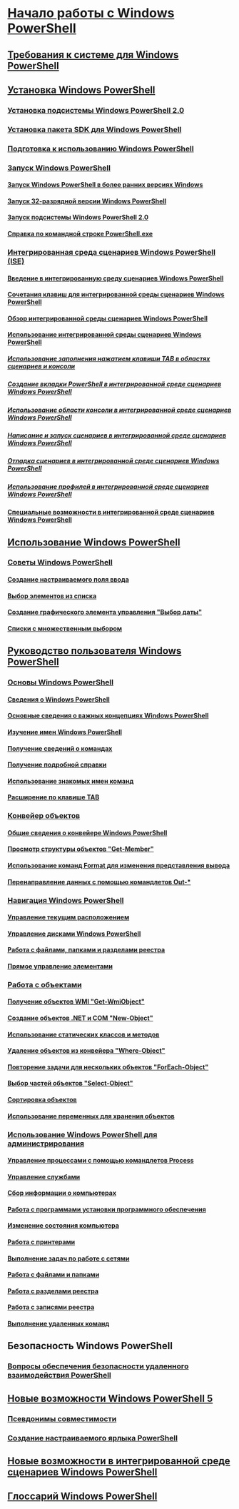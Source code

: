 # [Начало работы с Windows PowerShell](Topic/Getting-Started-with-Windows-PowerShell.md)
## [Требования к системе для Windows PowerShell](Topic/Windows-PowerShell-System-Requirements.md)
## [Установка Windows PowerShell](Topic/Installing-Windows-PowerShell.md)
### [Установка подсистемы Windows PowerShell 2.0](Topic/Installing-the-Windows-PowerShell-2.0-Engine.md)
### [Установка пакета SDK для Windows PowerShell](https://msdn.microsoft.com/en-us/library/ff458115.aspx)
### [Подготовка к использованию Windows PowerShell](Topic/Getting-Ready-to-Use-Windows-PowerShell.md)
### [Запуск Windows PowerShell](Topic/Starting-Windows-PowerShell.md)
#### [Запуск Windows PowerShell в более ранних версиях Windows](Topic/Starting-Windows-PowerShell-on-Earlier-Versions-of-Windows.md)
#### [Запуск 32-разрядной версии Windows PowerShell](Topic/Starting-the-32-Bit-Version-of-Windows-PowerShell.md)
#### [Запуск подсистемы Windows PowerShell 2.0](Topic/Starting-the-Windows-PowerShell-2.0-Engine.md)
#### [Справка по командной строке PowerShell.exe](Topic/PowerShell.exe-Command-Line-Help.md)
### [Интегрированная среда сценариев Windows PowerShell (ISE)](Topic/Windows-PowerShell-Integrated-Scripting-Environment--ISE-.md)
#### [Введение в интегрированную среду сценариев Windows PowerShell](Topic/Introducing-the-Windows-PowerShell-ISE.md)
#### [Сочетания клавиш для интегрированной среды сценариев Windows PowerShell](Topic/Keyboard-Shortcuts-for-the-Windows-PowerShell-ISE.md)
#### [Обзор интегрированной среды сценариев Windows PowerShell](Topic/Exploring-the-Windows-PowerShell-ISE.md)
#### [Использование интегрированной среды сценариев Windows PowerShell](Topic/Using-the-Windows-PowerShell-ISE.md)
##### [Использование заполнения нажатием клавиши TAB в областях сценариев и консоли](Topic/How-to-Use-Tab-Completion-in-the-Script-Pane-and-Console-Pane.md)
##### [Создание вкладки PowerShell в интегрированной среде сценариев Windows PowerShell](Topic/How-to-Create-a-PowerShell-Tab-in-Windows-PowerShell-ISE.md)
##### [Использование области консоли в интегрированной среде сценариев Windows PowerShell](Topic/How-to-Use-the-Console-Pane-in-the-Windows-PowerShell-ISE.md)
##### [Написание и запуск сценариев в интегрированной среде сценариев Windows PowerShell](Topic/How-to-Write-and-Run-Scripts-in-the-Windows-PowerShell-ISE.md)
##### [Отладка сценариев в интегрированной среде сценариев Windows PowerShell](Topic/How-to-Debug-Scripts-in-Windows-PowerShell-ISE.md)
##### [Использование профилей в интегрированной среде сценариев Windows PowerShell](Topic/How-to-Use-Profiles-in-Windows-PowerShell-ISE.md)
#### [Специальные возможности в интегрированной среде сценариев Windows PowerShell](Topic/Accessibility-in-Windows-PowerShell-ISE.md)
## [Использование Windows PowerShell](Topic/Using-Windows-PowerShell.md)
### [Советы Windows PowerShell](Topic/Windows-PowerShell-Tips.md)
#### [Создание настраиваемого поля ввода](Topic/Creating-a-Custom-Input-Box.md)
#### [Выбор элементов из списка](Topic/Selecting-Items-from-a-List-Box.md)
#### [Создание графического элемента управления "Выбор даты"](Topic/Creating-a-Graphical-Date-Picker.md)
#### [Списки с множественным выбором](Topic/Multiple-selection-List-Boxes.md)
## [Руководство пользователя Windows PowerShell](Topic/Windows-PowerShell-User-s-Guide.md)
### [Основы Windows PowerShell](Topic/Windows-PowerShell-Basics.md)
#### [Сведения о Windows PowerShell](Topic/About-Windows-PowerShell.md)
#### [Основные сведения о важных концепциях Windows PowerShell](Topic/Understanding-Important-Windows-PowerShell-Concepts.md)
#### [Изучение имен Windows PowerShell](Topic/Learning-Windows-PowerShell-Names.md)
#### [Получение сведений о командах](Topic/Getting-Information-About-Commands.md)
#### [Получение подробной справки](Topic/Getting-Detailed-Help-Information.md)
#### [Использование знакомых имен команд](Topic/Using-Familiar-Command-Names.md)
#### [Расширение по клавише TAB](Topic/Using-Tab-Expansion.md)
### [Конвейер объектов](Topic/Object-Pipeline.md)
#### [Общие сведения о конвейере Windows PowerShell](Topic/Understanding-the-Windows-PowerShell-Pipeline.md)
#### [Просмотр структуры объектов "Get-Member"](Topic/Viewing-Object-Structure--Get-Member-.md)
#### [Использование команд Format для изменения представления вывода](Topic/Using-Format-Commands-to-Change-Output-View.md)
#### [Перенаправление данных с помощью командлетов Out-*](Topic/Redirecting-Data-with-Out---Cmdlets.md)
### [Навигация Windows PowerShell](Topic/Windows-PowerShell-Navigation.md)
#### [Управление текущим расположением](Topic/Managing-Current-Location.md)
#### [Управление дисками Windows PowerShell](Topic/Managing-Windows-PowerShell-Drives.md)
#### [Работа с файлами, папками и разделами реестра](Topic/Working-With-Files-Folders-and-Registry-Keys.md)
#### [Прямое управление элементами](Topic/Manipulating-Items-Directly.md)
### [Работа с объектами](Topic/Working-with-Objects.md)
#### [Получение объектов WMI "Get-WmiObject"](Topic/Getting-WMI-Objects--Get-WmiObject-.md)
#### [Создание объектов .NET и COM "New-Object"](Topic/Creating-.NET-and-COM-Objects--New-Object-.md)
#### [Использование статических классов и методов](Topic/Using-Static-Classes-and-Methods.md)
#### [Удаление объектов из конвейера "Where-Object"](Topic/Removing-Objects-from-the-Pipeline--Where-Object-.md)
#### [Повторение задачи для нескольких объектов "ForEach-Object"](Topic/Repeating-a-Task-for-Multiple-Objects--ForEach-Object-.md)
#### [Выбор частей объектов "Select-Object"](Topic/Selecting-Parts-of-Objects--Select-Object-.md)
#### [Сортировка объектов](Topic/Sorting-Objects.md)
#### [Использование переменных для хранения объектов](Topic/Using-Variables-to-Store-Objects.md)
### [Использование Windows PowerShell для администрирования](Topic/Using-Windows-PowerShell-for-Administration.md)
#### [Управление процессами с помощью командлетов Process](Topic/Managing-Processes-with-Process-Cmdlets.md)
#### [Управление службами](Topic/Managing-Services.md)
#### [Сбор информации о компьютерах](Topic/Collecting-Information-About-Computers.md)
#### [Работа с программами установки программного обеспечения](Topic/Working-with-Software-Installations.md)
#### [Изменение состояния компьютера](Topic/Changing-Computer-State.md)
#### [Работа с принтерами](Topic/Working-with-Printers.md)
#### [Выполнение задач по работе с сетями](Topic/Performing-Networking-Tasks.md)
#### [Работа с файлами и папками](Topic/Working-with-Files-and-Folders.md)
#### [Работа с разделами реестра](Topic/Working-with-Registry-Keys.md)
#### [Работа с записями реестра](Topic/Working-with-Registry-Entries.md)
#### [Выполнение удаленных команд](Topic/Running-Remote-Commands.md)
## Безопасность Windows PowerShell
### [Вопросы обеспечения безопасности удаленного взаимодействия PowerShell](Topic/WinRMSecurity.md)
## [Новые возможности Windows PowerShell 5](Topic/What-s-New-in-Windows-PowerShell.md)
### [Псевдонимы совместимости](Topic/Appendix-1---Compatibility-Aliases.md)
### [Создание настраиваемого ярлыка PowerShell](Topic/Appendix-2---Creating-a-Custom-PowerShell-Shortcut.md)
## [Новые возможности в интегрированной среде сценариев Windows PowerShell](Topic/What-s-New-in-the-Windows-PowerShell-ISE.md)
## [Глоссарий Windows PowerShell](Topic/Windows-PowerShell-Glossary.md)


<!--HONumber=Apr16_HO4-->


